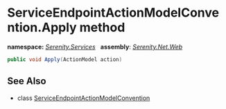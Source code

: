 # ServiceEndpointActionModelConvention.Apply method
**namespace:** *[Serenity.Services](../../README.md#serenity.services-namespace)*   **assembly**: *[Serenity.Net.Web](../../README.md)*

```csharp
public void Apply(ActionModel action)
```

## See Also

* class [ServiceEndpointActionModelConvention](../ServiceEndpointActionModelConvention.md)